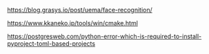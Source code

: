 https://blog.grasys.io/post/uema/face-recognition/

https://www.kkaneko.jp/tools/win/cmake.html

https://postgresweb.com/python-error-which-is-required-to-install-pyproject-toml-based-projects